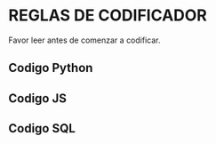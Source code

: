 <!DOCTYPE html>
<html lang="en">
<head>
    <meta charset="UTF-8">
    <meta name="viewport" content="width=device-width, initial-scale=1.0">
</head>
<body>
    <h1>REGLAS DE CODIFICADOR</h1>
    <p class="justify"> Favor leer antes de comenzar a codificar.</p>
    <h2>Codigo Python</h2>
    <h2>Codigo JS</h2>
    <h2>Codigo SQL</h2>
</body>
</html>

